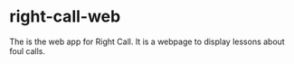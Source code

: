 # right-call-web
The is the web app for Right Call. It is a webpage to display lessons about foul calls.
